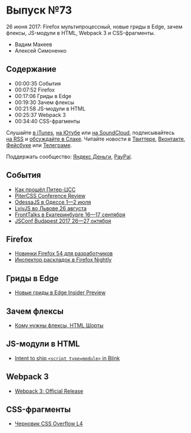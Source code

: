 # Выпуск №73

26 июня 2017: Firefox мультипроцессный, новые гриды в Edge, зачем флексы, JS-модули в HTML, Webpack 3 и CSS-фрагменты.

- Вадим Макеев
- Алексей Симоненко

## Содержание

- 00:00:35 События
- 00:07:52 Firefox
- 00:17:06 Гриды в Edge
- 00:19:30 Зачем флексы
- 00:21:58 JS-модули в HTML
- 00:25:37 Webpack 3
- 00:34:40 CSS-фрагменты

Слушайте [в iTunes](https://itunes.apple.com/podcast/id1080500016), [на Ютубе](https://www.youtube.com/playlist?list=PLMBnwIwFEFHcwuevhsNXkFTcadeX5R1Go) или [на SoundCloud](https://soundcloud.com/web-standards), подписывайтесь [на RSS](https://web-standards.ru/podcast/feed/) и [обсуждайте в Слаке](http://slack.web-standards.ru/). Читайте новости в [Твиттере](https://twitter.com/webstandards_ru), [Вконтакте](https://vk.com/webstandards_ru), [Фейсбуке](https://www.facebook.com/webstandardsru) или [Телеграме](https://t.me/webstandards_ru).

Поддержать сообщество: [Яндекс Деньги](https://money.yandex.ru/to/41001119329753), [PayPal](https://www.paypal.me/pepelsbey).

## События

- [Как прошёл Питер-ЦСС](http://ilyabirman.ru/meanwhile/all/piter-css-photos/)
- [PiterCSS Conference Review](https://medium.com/p/6a7c6ebbd386)
- [OdessaJS в Одессе 1—2 июля](http://odessajs.org/)
- [LvivJS во Львове 26 августа](http://lvivjs.org.ua/)
- [FrontTalks в Екатеринбурге 16—17 сентября](https://events.yandex.ru/events/fronttalks/2017/)
- [JSConf Budapest 2017 26—27 октября](http://jsconfbp.com/)

## Firefox

- [Новинки Firefox 54 для разработчиков](http://tanalin.com/blog/2017/06/firefox-54/)
- [Инспектор раскладок в Firefox Nightly](https://hacks.mozilla.org/2017/06/new-css-grid-layout-panel-in-firefox-nightly/)

## Гриды в Edge

- [Новые гриды в Edge Insider Preview](http://css-live.ru/vecssti-s-polej/novye-gridy-uzhe-v-edge-insider-preview.html)

## Зачем флексы

- [Кому нужны флексы, HTML Шорты](https://youtu.be/Wpglfz7aXzo)

## JS-модули в HTML

- [Intent to ship `<script type=module>` in Blink](https://twitter.com/domenic/status/877346264102338562)

## Webpack 3

- [Webpack 3: Official Release](https://medium.com/webpack/webpack-3-official-release-15fd2dd8f07b)

## CSS-фрагменты

- [Черновик CSS Overflow L4](https://drafts.csswg.org/css-overflow-4/)
